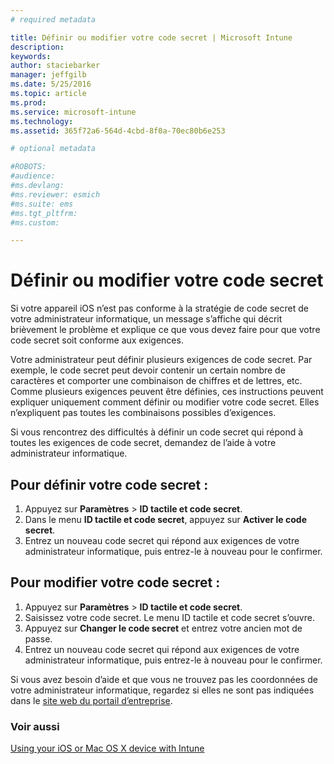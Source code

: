 ```yaml
---
# required metadata

title: Définir ou modifier votre code secret | Microsoft Intune
description:
keywords:
author: staciebarker
manager: jeffgilb
ms.date: 5/25/2016
ms.topic: article
ms.prod:
ms.service: microsoft-intune
ms.technology:
ms.assetid: 365f72a6-564d-4cbd-8f0a-70ec80b6e253

# optional metadata

#ROBOTS:
#audience:
#ms.devlang:
#ms.reviewer: esmich
#ms.suite: ems
#ms.tgt_pltfrm:
#ms.custom:

---
```


# Définir ou modifier votre code secret

Si votre appareil iOS n’est pas conforme à la stratégie de code secret de votre administrateur informatique, un message s’affiche qui décrit brièvement le problème et explique ce que vous devez faire pour que votre code secret soit conforme aux exigences.

Votre administrateur peut définir plusieurs exigences de code secret. Par exemple, le code secret peut devoir contenir un certain nombre de caractères et comporter une combinaison de chiffres et de lettres, etc. Comme plusieurs exigences peuvent être définies, ces instructions peuvent expliquer uniquement comment définir ou modifier votre code secret. Elles n’expliquent pas toutes les combinaisons possibles d’exigences. 

Si vous rencontrez des difficultés à définir un code secret qui répond à toutes les exigences de code secret, demandez de l’aide à votre administrateur informatique.

## Pour définir votre code secret :

1. Appuyez sur **Paramètres** > **ID tactile et code secret**.
2. Dans le menu **ID tactile et code secret**, appuyez sur **Activer le code secret**.
3. Entrez un nouveau code secret qui répond aux exigences de votre administrateur informatique, puis entrez-le à nouveau pour le confirmer.

## Pour modifier votre code secret :

1. Appuyez sur **Paramètres** > **ID tactile et code secret**.
2. Saisissez votre code secret. Le menu ID tactile et code secret s’ouvre.
2. Appuyez sur **Changer le code secret** et entrez votre ancien mot de passe.
3. Entrez un nouveau code secret qui répond aux exigences de votre administrateur informatique, puis entrez-le à nouveau pour le confirmer.

Si vous avez besoin d’aide et que vous ne trouvez pas les coordonnées de votre administrateur informatique, regardez si elles ne sont pas indiquées dans le [site web du portail d’entreprise](http://portal.manage.microsoft.com).

### Voir aussi
[Using your iOS or Mac OS X device with Intune](using-your-ios-or-mac-os-x-device-with-intune.md)

<!--HONumber=Jun16_HO1-->



